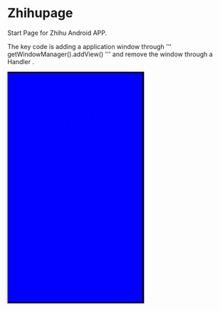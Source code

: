 # Zhihupage
Start Page for Zhihu Android APP.

The key code is adding a application window through 
 ''' 
 getWindowManager().addView() 
 ''' 
and remove the window through a Handler .

 ![](./gif/zhihupage.gif)
